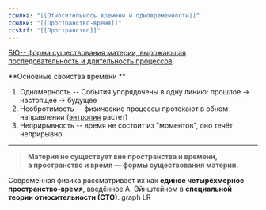 ```yaml
---
ссылка: "[[Относительнось времени и одновременности]]"
ссылки: "[[Пространство-время]]"
ccskrf: "[[Пространство]]"
---
```


<u>БЮ-- форма существования материи, вырожающая последовательность и длительность процессов </u>

**Основные свойства времени **
1. Одномерность -- События упорядочены в одну линию: прошлое $\rightarrow$ настоящее $\rightarrow$ будущее
2. Необротимость -- физические процессы протекают в обном направлении ([энтропия](Энтропия) растет)
3. Неприрывность -- время не состоит из "моментов", оно течёт неприрывно.
---
> **Материя не существует вне пространства и времени,**  
> **а пространство и время — формы существования материи.**

Современная физика рассматривает их как **единое четырёхмерное пространство-время**, введённое А. Эйнштейном в **специальной теории относительности (СТО)**.
graph LR
